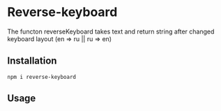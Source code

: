 # Reverse-keyboard
The functon reverseKeyboard takes text and return string after changed keyboard layout (en => ru || ru => en)

## Installation
    npm i reverse-keyboard

## Usage
